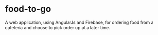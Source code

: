 # food-to-go

A web application, using AngularJs and Firebase, for ordering food from a cafeteria and choose to pick order up at a later time.
